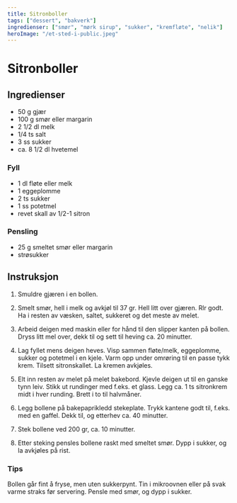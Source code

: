 ```yaml
---
title: Sitronboller
tags: ["dessert", "bakverk"]
ingredienser: ["smør", "mørk sirup", "sukker", "kremfløte", "nelik"]
heroImage: "/et-sted-i-public.jpeg"
---
```


# Sitronboller

## Ingredienser

- 50 g gjær
- 100 g smør eller margarin
- 2 1/2 dl melk
- 1/4 ts salt
- 3 ss sukker
- ca. 8 1/2 dl hvetemel

### Fyll

- 1 dl fløte eller melk
- 1 eggeplomme
- 2 ts sukker
- 1 ss potetmel
- revet skall av 1/2-1 sitron

### Pensling

- 25 g smeltet smør eller margarin
- strøsukker

## Instruksjon

1. Smuldre gjæren i en bollen.

2. Smelt smør, hell i melk og avkjøl til 37 gr. Hell litt over gjæren. Rlr godt. Ha i resten av væsken, saltet, sukkeret og det meste av melet.

3. Arbeid deigen med maskin eller for hånd til den slipper kanten på bollen. Dryss litt mel over, dekk til og sett til heving ca. 20 minutter.

4. Lag fyllet mens deigen heves. Visp sammen fløte/melk, eggeplomme, sukker og potetmel i en kjele. Varm opp under omrøring til en passe tykk krem. Tilsett sitronskallet. La kremen avkjøles.

5. Elt inn resten av melet på melet bakebord. Kjevle deigen ut til en ganske tynn leiv. Stikk ut rundinger med f.eks. et glass. Legg ca. 1 ts sitronkrem midt i hver runding. Brett i to til halvmåner.

6. Legg bollene på bakepaprikledd stekeplate. Trykk kantene godt til, f.eks. med en gaffel. Dekk til, og etterhev ca. 40 minutter.

7. Stek bollene ved 200 gr, ca. 10 minutter.

8. Etter steking pensles bollene raskt med smeltet smør. Dypp i sukker, og la avkjøles på rist.

### Tips

Bollen går fint å fryse, men uten sukkerpynt. Tin i mikroovnen eller på svak varme straks før servering. Pensle med smør, og dypp i sukker.
